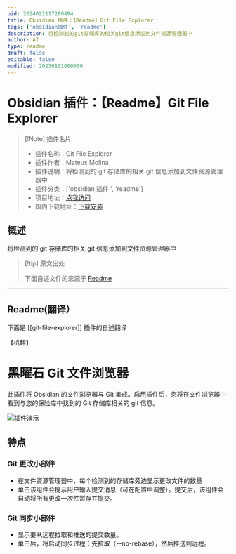 ```yaml
---
uid: 2024022117280494
title: Obsidian 插件：【Readme】Git File Explorer
tags: ['obsidian插件', 'readme']
description: 将检测到的git存储库的相关git信息添加到文件资源管理器中
author: AI
type: readme
draft: false
editable: false
modified: 20230101000000
---
```


# Obsidian 插件：【Readme】Git File Explorer

> [!Note] 插件名片
> - 插件名称：Git File Explorer
> - 插件作者：Mateus Molina
> - 插件说明：将检测到的 git 存储库的相关 git 信息添加到文件资源管理器中
> - 插件分类：['obsidian 插件 ', 'readme']
> - 项目地址：[点我访问](https://github.com/MateusMolina/obsidian-git-file-explorer)
> - 国内下载地址：[下载安装](https://pkmer.cn/products/plugin/pluginMarket/?git-file-explorer)

## 概述

将检测到的 git 存储库的相关 git 信息添加到文件资源管理器中

> [!tip] 原文出处
>
>下面自述文件的来源于 [Readme](https://ghproxy.net/https://raw.githubusercontent.com/MateusMolina/obsidian-git-file-explorer/master/README.md)

---

## Readme(翻译）

下面是 [[git-file-explorer]] 插件的自述翻译

【机翻】

# 黑曜石 Git 文件浏览器

此插件将 Obsidian 的文件浏览器与 Git 集成。启用插件后，您将在文件浏览器中看到与您的保险库中找到的 Git 存储库相关的 git 信息。

![插件演示](https://cdn.pkmer.cn/covers/git-file-explorer_2_0.gif!pkmer)

## 特点

### Git 更改小部件

- 在文件资源管理器中，每个检测到的存储库旁边显示更改文件的数量
- 单击该组件会提示用户输入提交消息（可在配置中调整）。提交后，该组件会自动将所有更改一次性暂存并提交。

### Git 同步小部件

- 显示要从远程拉取和推送的提交数量。
- 单击后，将启动同步过程：先拉取（--no-rebase），然后推送到远程。



